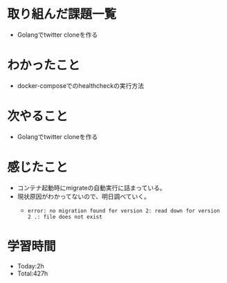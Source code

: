 # 取り組んだ課題一覧
- Golangでtwitter cloneを作る
  
# わかったこと
- docker-composeでのhealthcheckの実行方法

# 次やること
- Golangでtwitter cloneを作る

# 感じたこと
- コンテナ起動時にmigrateの自動実行に詰まっている。
- 現状原因がわかってないので、明日調べていく。
  - ```bash:
    error: no migration found for version 2: read down for version 2 .: file does not exist
    ```

# 学習時間
- Today:2h
- Total:427h
